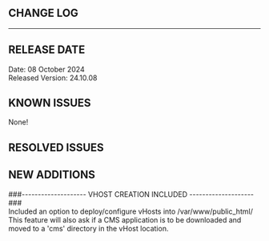 ## CHANGE LOG
-------------

RELEASE DATE
------------

Date: 08 October 2024<br />
Released Version: 24.10.08<br />


KNOWN ISSUES
------------
None!


RESOLVED ISSUES
---------------


NEW ADDITIONS
-------------

###--------------------  VHOST CREATION INCLUDED  --------------------###<br />
Included an option to deploy/configure vHosts into /var/www/public_html/
This feature will also ask if a CMS application is to be downloaded and moved to a 'cms' directory in the vHost location.